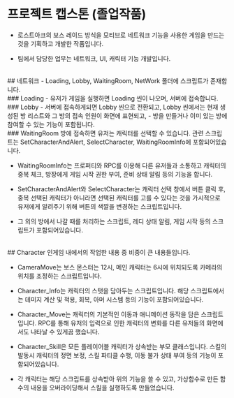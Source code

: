 # 프로젝트 캡스톤 (졸업작품)
- 로스트아크의 보스 레이드 방식을 모티브로 네트워크 기능을 사용한 게임을 만드는 것을 기획하고 개발한 작품입니다.
    
- 팀에서 담당한 업무는 네트워크, UI, 캐릭터 기능 개발입니다.

</br>
## 네트워크
- Loading, Lobby, WaitingRoom, NetWork 폴더에 스크립트가 존재합니다.
</br>
### Loading
- 유저가 게임을 실행하면 Loading 씬이 나오며, 서버에 접속합니다.
</br>
### Lobby
- 서버에 접속하게되면 Lobby 씬으로 전환되고, Lobby 씬에서는 현재 생성된 방 리스트와 그 방의 접속 인원이 화면에 표현되고,
- 방을 만들거나 이미 있는 방에 참여할 수 있는 기능이 포함됩니다.
</br>
### WaitingRoom
방에 접속하면 유저는 캐릭터를 선택할 수 있습니다. 
관련 스크립트는 SetCharacterAndAlert, SelectCharacter, WaitingRoomInfo에 포함되어있습니다.
    
- WaitingRoomInfo는 프로퍼티와 RPC를 이용해 다른 유저들과 소통하고 캐릭터의 중복 체크, 방장에게 게임 시작 권한 부여, 준비 상태 알림 등의 기능을 합니다.
    
- SetCharacterAndAlert와 SelectCharacter는 캐릭터 선택 창에서 버튼 클릭 후, 중복 선택된 캐릭터가 아니라면 선택된 캐릭터를 고를 수 있다는 것을 가시적으로 유저에게 알려주기 위해 버튼의 색깔을 변경하는 스크립트입니다.
    
- 그 외의 방에서 나갈 때를 처리하는 스크립트, 레디 상태 알림, 게임 시작 등의 스크립트가 포함되어있습니다.

</br>
## Character
인게임 내에서의 작업한 내용 중 비중이 큰 내용들입니다.
    
- CameraMove는 보스 몬스터는 12시, 메인 캐릭터는 6시에 위치되도록 카메라의 위치를 조정하는 스크립트입니다.
    
- Character_Info는 캐릭터의 스탯을 담아두는 스크립트입니다. 해당 스크립트에서는 데미지 계산 및 적용, 회복, 아머 시스템 등의 기능이 포함되어있습니다.
    
- Character_Move는 캐릭터의 기본적인 이동과 애니메이션 동작을 담은 스크립트입니다. RPC를 통해 유저의 입력으로 인한 캐릭터의 변화를 다른 유저들의 화면에서도 나타날 수 있게끔 했습니다.
    
- Character_Skill은 모든 플레이어블 캐릭터가 상속받는 부모 클래스입니다. 스킬의 발동시 캐릭터의 정면 보정, 스킬 파티클 수행, 이동 불가 상태 부여 등의 기능이 포함되어있습니다.
    
- 각 캐릭터는 해당 스크립트를 상속받아 위의 기능을 쓸 수 있고, 가상함수로 만든 함수의 내용을 오버라이딩해서 스킬을 실행하도록 만들었습니다.
    



<!--
**Rubbe1124/Rubbe1124** is a ✨ _special_ ✨ repository because its `README.md` (this file) appears on your GitHub profile.

Here are some ideas to get you started:

- 🔭 I’m currently working on ...
- 🌱 I’m currently learning ...
- 👯 I’m looking to collaborate on ...
- 🤔 I’m looking for help with ...
- 💬 Ask me about ...
- 📫 How to reach me: ...
- 😄 Pronouns: ...
- ⚡ Fun fact: ...
-->
